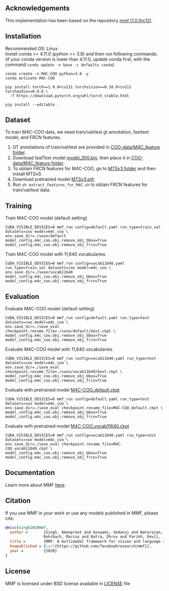 
## Acknowledgements
This implementation has been based on the repository [mmf (1.0.0rc12)](https://github.com/facebookresearch/mmf).

## Installation
Recommended OS: Linux <br>
Install conda >= 4.11.0  (python >= 3.8) and then run following commands. <br>
(if your conda version is lower than 4.11.0, update conda first, with the command `conda update -n base -c defaults conda`)
```
conda create -n M4C-COO python=3.8 -y
conda activate M4C-COO

pip install torch==1.9.0+cu111 torchvision==0.10.0+cu111 torchaudio==0.9.0 \
  -f https://download.pytorch.org/whl/torch_stable.html

pip install --editable .
```

## Dataset
To train M4C-COO data, we need train/val/test gt annotation, fasttext model, and FRCN features.
1. GT annotations of train/val/test are provided in [COO-data/M4C_feature folder](https://github.com/ku21fan/COO-Comic-Onomatopoeia/tree/main/COO-data/M4C_feature).
2. Download fastText model [model_300.bin](https://www.dropbox.com/s/c0nzo2lgcm2epo1/model_300.bin?dl=0), then place it in [COO-data/M4C_feature folder](https://github.com/ku21fan/COO-Comic-Onomatopoeia/tree/main/COO-data/M4C_feature).
3. To obtain FRCN features for M4C-COO, go to [MTSv3 folder](https://github.com/ku21fan/COO-Comic-Onomatopoeia/tree/main/MTSv3) and then install MTSv3.
4. Download pretrained model [MTSv3.pth](https://www.dropbox.com/s/u0rnep52nshfukx/MTSv3.pth?dl=0)
5. Run `sh extract_features_for_M4C.sh` to obtain FRCN features for train/val/test data.


## Training
Train M4C-COO model (default setting)
```
CUDA_VISIBLE_DEVICES=0 mmf_run config=default.yaml run_type=train_val datasets=coo model=m4c_coo \
env.save_dir=./save/default model_config.m4c_coo.obj.remove_obj_bbox=True model_config.m4c_coo.obj.remove_obj_frcn=True
```

Train M4C-COO model with 11,640 vocabularies.
```
CUDA_VISIBLE_DEVICES=0 mmf_run config=vocab11640.yaml run_type=train_val datasets=coo model=m4c_coo \
env.save_dir=./save/vocab11640 model_config.m4c_coo.obj.remove_obj_bbox=True model_config.m4c_coo.obj.remove_obj_frcn=True
```

## Evaluation
Evaluate M4C-COO model (default setting)
```
CUDA_VISIBLE_DEVICES=0 mmf_run config=default.yaml run_type=test datasets=coo model=m4c_coo \
env.save_dir=./save_eval checkpoint.resume_file=./save/default/best.ckpt \
model_config.m4c_coo.obj.remove_obj_bbox=True model_config.m4c_coo.obj.remove_obj_frcn=True
```

Evaluate M4C-COO model with 11,640 vocabularies.
```
CUDA_VISIBLE_DEVICES=0 mmf_run config=vocab11640.yaml run_type=test datasets=coo model=m4c_coo \
env.save_dir=./save_eval checkpoint.resume_file=./save/vocab11640/best.ckpt \
model_config.m4c_coo.obj.remove_obj_bbox=True model_config.m4c_coo.obj.remove_obj_frcn=True
```

Evaluate with pretrained model [M4C-COO_default.ckpt](https://www.dropbox.com/s/9gzglorqt0muu5h/M4C-COO_default.ckpt?dl=0)
```
CUDA_VISIBLE_DEVICES=0 mmf_run config=default.yaml run_type=test datasets=coo model=m4c_coo \
env.save_dir=./save_eval checkpoint.resume_file=M4C-COO_default.ckpt \
model_config.m4c_coo.obj.remove_obj_bbox=True model_config.m4c_coo.obj.remove_obj_frcn=True
```

Evaluate with pretrained model [M4C-COO_vocab11640.ckpt](https://www.dropbox.com/s/4vn0jgegu4p6qso/M4C-COO_vocab11640.ckpt?dl=0)
```
CUDA_VISIBLE_DEVICES=0 mmf_run config=vocab11640.yaml run_type=test datasets=coo model=m4c_coo \
env.save_dir=./save_eval checkpoint.resume_file=M4C-COO_vocab11640.ckpt \
model_config.m4c_coo.obj.remove_obj_bbox=True model_config.m4c_coo.obj.remove_obj_frcn=True
```

## Documentation

Learn more about MMF [here](https://mmf.sh/docs).

## Citation

If you use MMF in your work or use any models published in MMF, please cite:

```bibtex
@misc{singh2020mmf,
  author =       {Singh, Amanpreet and Goswami, Vedanuj and Natarajan, Vivek and Jiang, Yu and Chen, Xinlei and Shah, Meet and
                 Rohrbach, Marcus and Batra, Dhruv and Parikh, Devi},
  title =        {MMF: A multimodal framework for vision and language research},
  howpublished = {\url{https://github.com/facebookresearch/mmf}},
  year =         {2020}
}
```

## License

MMF is licensed under BSD license available in [LICENSE](LICENSE) file
